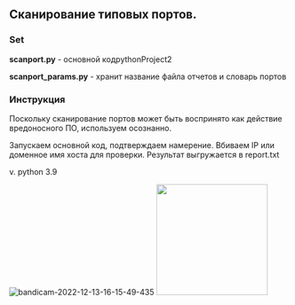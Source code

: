 ## Сканирование типовых портов.

### Set

**scanport.py** - основной кодpythonProject2

**scanport_params.py** - хранит название файла отчетов и словарь портов

### Инструкция
Поскольку сканирование портов может быть воспринято как действие вредоносного ПО,
используем осознанно. 

Запускаем основной код, подтверждаем намерение. Вбиваем IP или доменное имя хоста
для проверки. Результат выгружается в report.txt

v. python 3.9

![bandicam-2022-12-13-16-15-49-435](https://user-images.githubusercontent.com/111141693/207330370-13e360e7-a606-469d-8b1a-5247213f0f08.gif)
<img src="[http://....jpg](https://user-images.githubusercontent.com/111141693/207330370-13e360e7-a606-469d-8b1a-5247213f0f08.gif)" width="200" height="200" />
